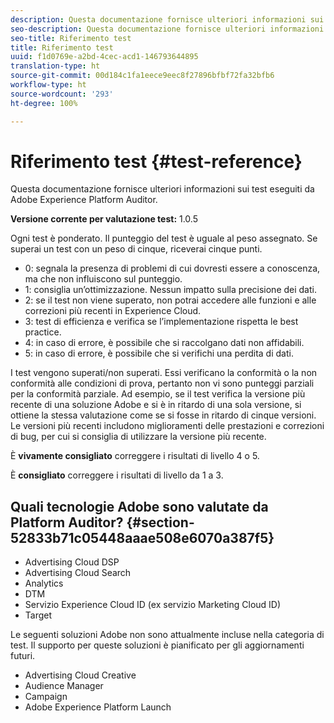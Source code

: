 ```yaml
---
description: Questa documentazione fornisce ulteriori informazioni sui test eseguiti da Adobe Experience Platform Auditor.
seo-description: Questa documentazione fornisce ulteriori informazioni sui test eseguiti da Adobe Experience Platform Auditor.
seo-title: Riferimento test
title: Riferimento test
uuid: f1d0769e-a2bd-4cec-acd1-146793644895
translation-type: ht
source-git-commit: 00d184c1fa1eece9eec8f27896bfbf72fa32bfb6
workflow-type: ht
source-wordcount: '293'
ht-degree: 100%

---
```



# Riferimento test {#test-reference}

Questa documentazione fornisce ulteriori informazioni sui test eseguiti da Adobe Experience Platform Auditor.

**Versione corrente per valutazione test:** 1.0.5

Ogni test è ponderato. Il punteggio del test è uguale al peso assegnato. Se superai un test con un peso di cinque, riceverai cinque punti.

* 0: segnala la presenza di problemi di cui dovresti essere a conoscenza, ma che non influiscono sul punteggio.
* 1: consiglia un’ottimizzazione. Nessun impatto sulla precisione dei dati.
* 2: se il test non viene superato, non potrai accedere alle funzioni e alle correzioni più recenti in Experience Cloud.
* 3: test di efficienza e verifica se l’implementazione rispetta le best practice.
* 4: in caso di errore, è possibile che si raccolgano dati non affidabili.
* 5: in caso di errore, è possibile che si verifichi una perdita di dati.

I test vengono superati/non superati. Essi verificano la conformità o la non conformità alle condizioni di prova, pertanto non vi sono punteggi parziali per la conformità parziale. Ad esempio, se il test verifica la versione più recente di una soluzione Adobe e si è in ritardo di una sola versione, si ottiene la stessa valutazione come se si fosse in ritardo di cinque versioni. Le versioni più recenti includono miglioramenti delle prestazioni e correzioni di bug, per cui si consiglia di utilizzare la versione più recente.

È **vivamente consigliato** correggere i risultati di livello 4 o 5.

È **consigliato** correggere i risultati di livello da 1 a 3.

## Quali tecnologie Adobe sono valutate da Platform Auditor? {#section-52833b71c05448aaae508e6070a387f5}

* Advertising Cloud DSP
* Advertising Cloud Search
* Analytics
* DTM
* Servizio Experience Cloud ID (ex servizio Marketing Cloud ID)
* Target

Le seguenti soluzioni Adobe non sono attualmente incluse nella categoria di test. Il supporto per queste soluzioni è pianificato per gli aggiornamenti futuri.

* Advertising Cloud Creative
* Audience Manager
* Campaign
* Adobe Experience Platform Launch
